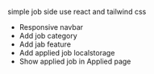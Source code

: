 simple job side use react and tailwind css

- Responsive navbar
- Add job category
- Add jab feature
- Add applied job localstorage
- Show applied job in Applied page
